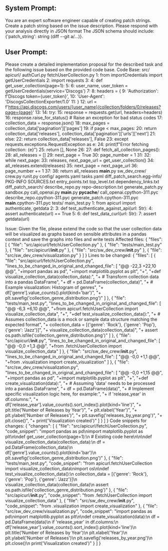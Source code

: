System Prompt:
----------------
You are an expert software engineer capable of creating patch strings. Create a patch string based on the issue description. Please respond with your analysis directly in JSON format The JSON schema should include: {'patch_string': string (diff --git a/...)}.

User Prompt:
--------------
Please create a detailed implementation proposal for the described task and the following issue based on the provided code base.
Code Base: src/
    apicurl/
        authCurl.py
        fetchUserCollection.py
            1: from importCredentials import getUserCredentials
            2: import requests
            3: 
            4: def get_user_collection(page=1):
            5: 
            6:     user_name, user_token = getUserCredentials(service='Discogs')
            7: 
            8:     headers = {
            9:         'Authorization': f'Discogs token={user_token}',
            10:         'User-Agent': 'DiscogsCollectionExporter/1.0'
            11:     }
            12:     url = f'https://api.discogs.com/users/{user_name}/collection/folders/0/releases?page={page}'
            13: 
            14:     try:
            15:         response = requests.get(url, headers=headers)
            16:         response.raise_for_status()  # Raise an exception for bad status codes
            17:         collection_data = response.json()
            18:         max_pages = collection_data['pagination']['pages']
            19:         if page < max_pages:
            20:             return collection_data['releases'], collection_data['pagination']['urls']['next']
            21:         else:
            22:             return collection_data['releases'], False
            23:     except requests.exceptions.RequestException as e:
            24:         print(f"Error fetching collection: {e}")
            25:         return [], None
            26: 
            27: def fetch_all_collection_pages():
            28:     all_releases = []
            29:     next_page = True
            30:     page_number = 1
            31: 
            32:     while next_page:
            33:         releases, next_page_url = get_user_collection()
            34:         all_releases.extend(releases)
            35:         next_page = next_page_url
            36:         page_number += 1
            37: 
            38:     return all_releases
        __main__.py
    sw_dev_crew/
        crew.py
        runit.py
        config/
            agents.yaml
            tasks.yaml
    diff_patch_search.egg-info/
        PKG-INFO
        SOURCES.txt
        entry_points.txt
        top_level.txt
        dependency_links.txt
    diff_patch_search/
        describe_repo.py
        repo-description.txt
        generate_patch.py
        sandbox.py
        call_openai.py
        __main__.py
        __pycache__/
            call_openai.cpython-311.pyc
            describe_repo.cpython-311.pyc
            generate_patch.cpython-311.pyc
            __main__.cpython-311.pyc
tests/
    main_test.py
        1: from apicurl import authenticate, getdata
        2: 
        3: def test_authenticate_against_api(url: Str):
        4:     assert authenticate(url) == True
        5: 
        6: def test_data_curl(url: Str):
        7:     assert getdata(url)

Issue: Given the file, please extend the code so that the user collection data will be visualized as graphs based on sensible attributes in a pandas context and save the graphs into files and write tests
Affected files: {
  "files": [
    {
      "file": "src/apicurl/fetchUserCollection.py"
    },
    {
      "file": "tests/main_test.py"
    },
    {
      "file": "src/apicurl/__init__.py"
    },
    {
      "file": "src/sw_dev_crew/__init__.py"
    },
    {
      "file": "src/sw_dev_crew/visualization.py"
    }
  ]
}
Lines to be changed: {
  "files": [
    {
      "file": "src/apicurl/fetchUserCollection.py",
      "lines_to_be_changed_in_original_and_changed_file": [
        "@@ -22,3 +22,10 @@",
        "+import pandas as pd",
        "+import matplotlib.pyplot as plt",
        "+",
        "+def visualize_collection_data(collection_data):",
        "+    # Transform collection data into a pandas DataFrame",
        "+    df = pd.DataFrame(collection_data)",
        "+    # Example visualization: Histogram of genres",
        "+    df['genre'].value_counts().plot(kind='bar')",
        "+    plt.savefig('collection_genre_distribution.png')"
      ]
    },
    {
      "file": "tests/main_test.py",
      "lines_to_be_changed_in_original_and_changed_file": [
        "@@ -6,3 +6,10 @@",
        "+from apicurl.fetchUserCollection import visualize_collection_data",
        "+",
        "+def test_visualize_collection_data():",
        "+    # Assumes collection_data is a mock or sample data structure matching the expected format",
        "+    collection_data = [{'genre': 'Rock'}, {'genre': 'Pop'}, {'genre': 'Jazz'}]",
        "+    visualize_collection_data(collection_data)",
        "+    assert os.path.isfile('collection_genre_distribution.png')"
      ]
    },
    {
      "file": "src/apicurl/__init__.py",
      "lines_to_be_changed_in_original_and_changed_file": [
        "@@ -0,0 +1,3 @@",
        "+from .fetchUserCollection import visualize_collection_data"
      ]
    },
    {
      "file": "src/sw_dev_crew/__init__.py",
      "lines_to_be_changed_in_original_and_changed_file": [
        "@@ -0,0 +1,1 @@",
        "+from .visualization import create_visualization"
      ]
    },
    {
      "file": "src/sw_dev_crew/visualization.py",
      "lines_to_be_changed_in_original_and_changed_file": [
        "@@ -0,0 +1,15 @@",
        "+import pandas as pd",
        "+import matplotlib.pyplot as plt",
        "+",
        "+def create_visualization(data):",
        "+    # Assuming 'data' needs to be processed into a pandas DataFrame",
        "+    df = pd.DataFrame(data)",
        "+    # Implement specific visualization logic here, for example:",
        "+    if 'release_year' in df.columns:",
        "+        df['release_year'].value_counts().sort_index().plot(kind='line')",
        "+        plt.title('Number of Releases by Year')",
        "+        plt.xlabel('Year')",
        "+        plt.ylabel('Number of Releases')",
        "+        plt.savefig('releases_by_year.png')",
        "+        plt.close()",
        "+    print('Visualization created')"
      ]
    }
  ]
}
Code snippets for changes: {
  "changes": [
    {
      "file": "src/apicurl/fetchUserCollection.py",
      "code_snippet": "import pandas as pd\nimport matplotlib.pyplot as plt\n\ndef get_user_collection(page=1):\n    # Existing code here\n\n\ndef visualize_collection_data(collection_data):\n    df = pd.DataFrame(collection_data)\n    df['genre'].value_counts().plot(kind='bar')\n    plt.savefig('collection_genre_distribution.png')"
    },
    {
      "file": "tests/main_test.py",
      "code_snippet": "from apicurl.fetchUserCollection import visualize_collection_data\nimport os\n\ndef test_visualize_collection_data():\n    collection_data = [{'genre': 'Rock'}, {'genre': 'Pop'}, {'genre': 'Jazz'}]\n    visualize_collection_data(collection_data)\n    assert os.path.isfile('collection_genre_distribution.png')"
    },
    {
      "file": "src/apicurl/__init__.py",
      "code_snippet": "from .fetchUserCollection import visualize_collection_data"
    },
    {
      "file": "src/sw_dev_crew/__init__.py",
      "code_snippet": "from .visualization import create_visualization"
    },
    {
      "file": "src/sw_dev_crew/visualization.py",
      "code_snippet": "import pandas as pd\nimport matplotlib.pyplot as plt\n\ndef create_visualization(data):\n    df = pd.DataFrame(data)\n    if 'release_year' in df.columns:\n        df['release_year'].value_counts().sort_index().plot(kind='line')\n        plt.title('Number of Releases by Year')\n        plt.xlabel('Year')\n        plt.ylabel('Number of Releases')\n        plt.savefig('releases_by_year.png')\n        plt.close()\n    print('Visualization created')"
    }
  ]
}
